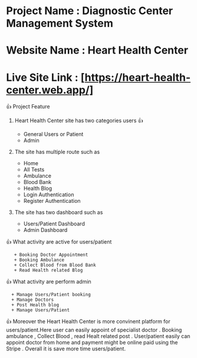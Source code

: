 # Project Name : Diagnostic Center Management System
# Website Name : Heart Health Center
# Live Site Link : [https://heart-health-center.web.app/]

👍 Project Feature 

   1. Heart Health Center site has two categories users 👍
         + General Users or Patient
         + Admin
  

   2. The site has multiple route such as 
        
        + Home
        + All Tests
        + Ambulance
        + Blood Bank
        + Health Blog
        + Login Authentication
        + Register Authentication


   3. The site has two dashboard such as
   
       + Users/Patient Dashboard
       + Admin Dashboard


   
   👍 What activity are active for users/patient

       + Booking Doctor Appointment
       + Booking Ambulance
       + Collect Blood from Blood Bank
       + Read Health related Blog



   👍 What activity are perform admin

      + Manage Users/Patient booking
      + Manage Doctors
      + Post Health blog
      + Manage Users/Patient



  👍 Moreover the Heart Health Center is more convinent platform for users/patient.Here user can easily appoint of specialist doctor . Booking ambulance , Collect Blood , read Healt related post . User/patient easily can appoint doctor from home and payment might be online paid using the Stripe . Overall it is save more time users/patient.